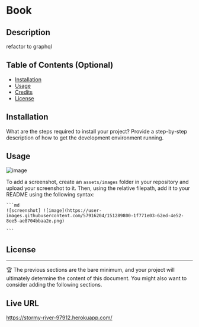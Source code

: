 # Book

## Description

refactor to graphql 

## Table of Contents (Optional)



- [Installation](#installation)
- [Usage](#usage)
- [Credits](#credits)
- [License](#license)


## Installation

What are the steps required to install your project? Provide a step-by-step description of how to get the development environment running.

## Usage

![image](https://user-images.githubusercontent.com/57916204/152098146-f39c5416-6a0c-45fc-b344-098f34fab5b6.png)




To add a screenshot, create an `assets/images` folder in your repository and upload your screenshot to it. Then, using the relative filepath, add it to your README using the following syntax:

    ```md
    ![screenshot] ![image](https://user-images.githubusercontent.com/57916204/151289800-1f771e03-62ed-4e52-8ee5-ae8704bbaa2e.png)

    ```



## License



---

🏆 The previous sections are the bare minimum, and your project will ultimately determine the content of this document. You might also want to consider adding the following sections.


## Live URL

https://stormy-river-97912.herokuapp.com/
